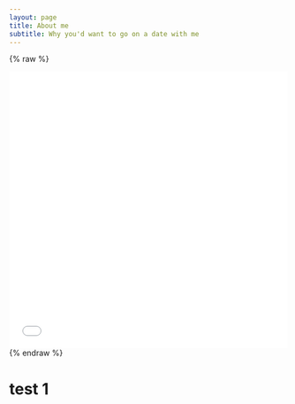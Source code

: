 ```yaml
---
layout: page
title: About me
subtitle: Why you'd want to go on a date with me
---
```


{% raw %}
<iframe frameborder="no" border="0" marginwidth="0" marginheight="0" width="100%" height="500" src="../_includes/pricemap_Sweet_potatoes.html"></iframe>
{% endraw %}


# test 1
